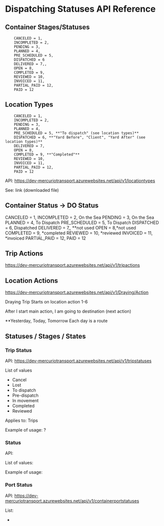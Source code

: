 # Dispatching Statuses API Reference

## Container Stages/Statuses

        CANCELED = 1,
        INCOMPLETED = 2,
        PENDING = 3,
        PLANNED = 4,
        PRE_SCHEDULED = 5, 
        DISPATCHED = 6
        DELIVERED = 7,,
        OPEN = 8,
        COMPLETED = 9,
        REVIEWED = 10,
        INVOICED = 11,
        PARTIAL_PAID = 12,
        PAID = 12

## Location Types

        CANCELED = 1,
        INCOMPLETED = 2,
        PENDING = 3,
        PLANNED = 4,
        PRE_SCHEDULED = 5, **"To dispatch" (see location types)**
        DISPATCHED = 6, **"Yard Before", "Client", "Yard After" (see location types)**
        DELIVERED = 7,
        OPEN = 8,
        COMPLETED = 9, **"Completed"**
        REVIEWED = 10,
        INVOICED = 11,
        PARTIAL_PAID = 12,
        PAID = 12

API: https://dev-mercuriotransport.azurewebsites.net/api/v1/locationtypes

See: link (downloaded file)

## Container Status -> DO Status

 CANCELED = 1,
        INCOMPLETED = 2, On the Sea
        PENDING = 3, On the Sea
        PLANNED = 4, To Dispatch
        PRE_SCHEDULED = 5, To Dispatch
        DISPATCHED = 6, Dispatched
        DELIVERED = 7,, **not used
        OPEN = 8,*not used
        COMPLETED = 9, *completed
        REVIEWED = 10, *reviewed
        INVOICED = 11, *invoiced
        PARTIAL_PAID = 12,
        PAID = 12

## Trip Actions

https://dev-mercuriotransport.azurewebsites.net/api/v1/tripactions 

## Location Actions

https://dev-mercuriotransport.azurewebsites.net/api/v1/Draying/Action

Draying Trip Starts on location action 1-6

After I start main action, I am going to destination (next action)


**Yesterday, Today, Tomorrow
Each day is a route



## Statuses / Stages / States

### Trip Status

API: https://dev-mercuriotransport.azurewebsites.net/api/v1/tripstatuses

List of values

- Cancel
- Lost
- To dispatch
- Pre-dispatch
- In movement
- Completed
- Reviewed

Applies to: Trips

Example of usage: ?

### Status

API:

List of values:

Example of usage:




### Port Status

API: https://dev-mercuriotransport.azurewebsites.net/api/v1/containerportstatuses

List:

- 
